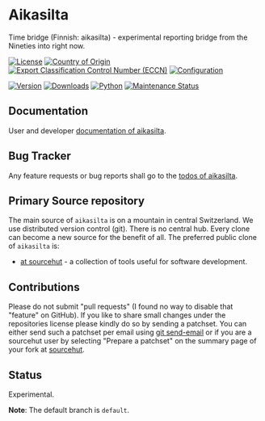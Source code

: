 # Aikasilta

Time bridge (Finnish: aikasilta) - experimental reporting bridge from the Nineties into right now.

[![License](https://git.sr.ht/~sthagen/aikasilta/blob/default/docs/badges/license-spdx-mit.svg)](https://git.sr.ht/~sthagen/aikasilta/tree/default/item/LICENSE)
[![Country of Origin](https://git.sr.ht/~sthagen/aikasilta/blob/default/docs/badges/country-of-origin-name-switzerland-neutral.svg)](https://git.sr.ht/~sthagen/aikasilta/tree/default/item/COUNTRY-OF-ORIGIN)
[![Export Classification Control Number (ECCN)](https://git.sr.ht/~sthagen/aikasilta/blob/default/docs/badges/export-control-classification-number_eccn-ear99-neutral.svg)](https://git.sr.ht/~sthagen/aikasilta/tree/default/item/EXPORT-CONTROL-CLASSIFICATION-NUMBER)
[![Configuration](https://git.sr.ht/~sthagen/aikasilta/blob/default/docs/badges/configuration-sbom.svg)](https://git.sr.ht/~sthagen/aikasilta/tree/default/item/docs/third-party/README.md)

[![Version](https://git.sr.ht/~sthagen/aikasilta/blob/default/docs/badges/latest-release.svg)](https://pypi.python.org/pypi/aikasilta/)
[![Downloads](https://git.sr.ht/~sthagen/aikasilta/blob/default/docs/badges/downloads-per-month.svg)](https://pepy.tech/project/aikasilta)
[![Python](https://git.sr.ht/~sthagen/aikasilta/blob/default/docs/badges/python-versions.svg)](https://pypi.python.org/pypi/aikasilta/)
[![Maintenance Status](https://git.sr.ht/~sthagen/aikasilta/blob/default/docs/badges/commits-per-year.svg)](https://git.sr.ht/~sthagen/aikasilta/log)

## Documentation

User and developer [documentation of aikasilta](https://codes.dilettant.life/docs/aikasilta).

## Bug Tracker

Any feature requests or bug reports shall go to the [todos of aikasilta](https://todo.sr.ht/~sthagen/aikasilta).

## Primary Source repository

The main source of `aikasilta` is on a mountain in central Switzerland.
We use distributed version control (git).
There is no central hub.
Every clone can become a new source for the benefit of all.
The preferred public clone of `aikasilta` is:

* [at sourcehut](https://git.sr.ht/~sthagen/aikasilta) - a collection of tools useful for software development.

## Contributions

Please do not submit "pull requests" (I found no way to disable that "feature" on GitHub).
If you like to share small changes under the repositories license please kindly do so by sending a patchset.
You can either send such a patchset per email using [git send-email](https://git-send-email.io) or 
if you are a sourcehut user by selecting "Prepare a patchset" on the summary page of your fork at [sourcehut](https://git.sr.ht/).

## Status

Experimental.

**Note**: The default branch is `default`.
